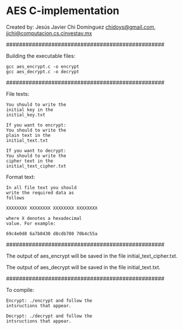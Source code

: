 # AES C-implementation


  Created by:	Jesús Javier Chi Domínguez 
               <chidoys@gmail.com>,
               <jjchi@computacion.cs.cinvestav.mx>
               
#################################################

Building the executable files:

	gcc aes_encrypt.c -o encrypt
	gcc aes_decrypt.c -o decrypt
	
#################################################

File texts:

	You should to write the 
	initial key in the 
	initial_key.txt

	If you want to encrypt:	
	You should to write the 
	plain text in the 
	initial_text.txt

	If you want to decrypt:
	You should to write the 
	cipher text in the 
	initial_text_cipher.txt

Format text:

	In all file text you should 
	write the required data as
	follows
	 
	XXXXXXXX XXXXXXXX XXXXXXXX XXXXXXXX

	where X denotes a hexadecimal 
	value. For example:

	69c4e0d8 6a7b0430 d8cdb780 70b4c55a


#################################################

The output of aes_encrypt will be saved in 
the file initial_text_cipher.txt.

The output of aes_decrypt will be saved in 
the file initial_text.txt.

#################################################

To compile:

	Encrypt: ./encrypt and follow the
	intsructions that appear.

	Decrypt: ./decrypt and follow the
	intsructions that appear.
